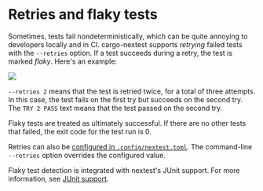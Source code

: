 # Retries and flaky tests

Sometimes, tests fail nondeterministically, which can be quite annoying to developers locally and in CI. cargo-nextest supports *retrying* failed tests with the `--retries` option. If a test succeeds during a retry, the test is marked *flaky*. Here's an example:

<img src="https://user-images.githubusercontent.com/180618/153311213-0fde9a74-f8ee-4701-a754-6866b80c476f.png"/>

`--retries 2` means that the test is retried twice, for a total of three attempts. In this case, the test fails on the first try but succeeds on the second try. The `TRY 2 PASS` text means that the test passed on the second try.

Flaky tests are treated as ultimately successful. If there are no other tests that failed, the exit code for the test run is 0.

Retries can also be [configured in `.config/nextest.toml`](configuration.md). The command-line `--retries` option overrides the configured value.

Flaky test detection is integrated with nextest's JUnit support. For more information, see [JUnit support](junit.md).
